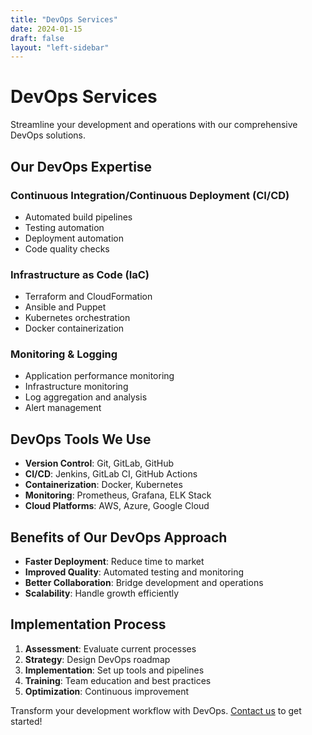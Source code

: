 ```yaml
---
title: "DevOps Services"
date: 2024-01-15
draft: false
layout: "left-sidebar"
---
```


# DevOps Services

Streamline your development and operations with our comprehensive DevOps solutions.

## Our DevOps Expertise

### Continuous Integration/Continuous Deployment (CI/CD)
- Automated build pipelines
- Testing automation
- Deployment automation
- Code quality checks

### Infrastructure as Code (IaC)
- Terraform and CloudFormation
- Ansible and Puppet
- Kubernetes orchestration
- Docker containerization

### Monitoring & Logging
- Application performance monitoring
- Infrastructure monitoring
- Log aggregation and analysis
- Alert management

## DevOps Tools We Use

- **Version Control**: Git, GitLab, GitHub
- **CI/CD**: Jenkins, GitLab CI, GitHub Actions
- **Containerization**: Docker, Kubernetes
- **Monitoring**: Prometheus, Grafana, ELK Stack
- **Cloud Platforms**: AWS, Azure, Google Cloud

## Benefits of Our DevOps Approach

- **Faster Deployment**: Reduce time to market
- **Improved Quality**: Automated testing and monitoring
- **Better Collaboration**: Bridge development and operations
- **Scalability**: Handle growth efficiently

## Implementation Process

1. **Assessment**: Evaluate current processes
2. **Strategy**: Design DevOps roadmap
3. **Implementation**: Set up tools and pipelines
4. **Training**: Team education and best practices
5. **Optimization**: Continuous improvement

Transform your development workflow with DevOps. [Contact us](/contact) to get started!